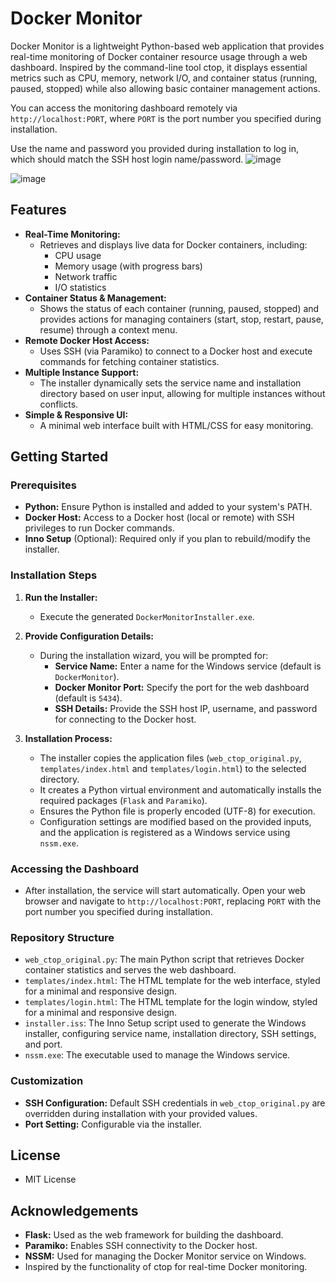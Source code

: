 # Docker Monitor

Docker Monitor is a lightweight Python-based web application that provides real-time monitoring of Docker container resource usage through a web dashboard. Inspired by the command-line tool ctop, it displays essential metrics such as CPU, memory, network I/O, and container status (running, paused, stopped) while also allowing basic container management actions.

You can access the monitoring dashboard remotely via `http://localhost:PORT`, where `PORT` is the port number you specified during installation.

Use the name and password you provided during installation to log in, which should match the SSH host login name/password.
![image](https://github.com/user-attachments/assets/8aa38cbd-881b-4182-943f-7b6e192dac4d)

![image](https://github.com/user-attachments/assets/d9ec264b-7c1c-42b8-9404-805a10c1267a)

## Features

- **Real-Time Monitoring:**
  - Retrieves and displays live data for Docker containers, including:
    - CPU usage
    - Memory usage (with progress bars)
    - Network traffic
    - I/O statistics
- **Container Status & Management:**
  - Shows the status of each container (running, paused, stopped) and provides actions for managing containers (start, stop, restart, pause, resume) through a context menu.
- **Remote Docker Host Access:**
  - Uses SSH (via Paramiko) to connect to a Docker host and execute commands for fetching container statistics.
- **Multiple Instance Support:**
  - The installer dynamically sets the service name and installation directory based on user input, allowing for multiple instances without conflicts.
- **Simple & Responsive UI:**
  - A minimal web interface built with HTML/CSS for easy monitoring.

## Getting Started

### Prerequisites

- **Python:** Ensure Python is installed and added to your system's PATH.
- **Docker Host:** Access to a Docker host (local or remote) with SSH privileges to run Docker commands.
- **Inno Setup** (Optional): Required only if you plan to rebuild/modify the installer.

### Installation Steps

1. **Run the Installer:**
   - Execute the generated `DockerMonitorInstaller.exe`.

2. **Provide Configuration Details:**
   - During the installation wizard, you will be prompted for:
     - **Service Name:** Enter a name for the Windows service (default is `DockerMonitor`).
     - **Docker Monitor Port:** Specify the port for the web dashboard (default is `5434`).
     - **SSH Details:** Provide the SSH host IP, username, and password for connecting to the Docker host.

3. **Installation Process:**
   - The installer copies the application files (`web_ctop_original.py`, `templates/index.html` and `templates/login.html`) to the selected directory.
   - It creates a Python virtual environment and automatically installs the required packages (`Flask` and `Paramiko`).
   - Ensures the Python file is properly encoded (UTF-8) for execution.
   - Configuration settings are modified based on the provided inputs, and the application is registered as a Windows service using `nssm.exe`.

### Accessing the Dashboard

- After installation, the service will start automatically. Open your web browser and navigate to `http://localhost:PORT`, replacing `PORT` with the port number you specified during installation.

### Repository Structure

- `web_ctop_original.py`: The main Python script that retrieves Docker container statistics and serves the web dashboard.
- `templates/index.html`: The HTML template for the web interface, styled for a minimal and responsive design.
- `templates/login.html`: The HTML template for the login window, styled for a minimal and responsive design.
- `installer.iss`: The Inno Setup script used to generate the Windows installer, configuring service name, installation directory, SSH settings, and port.
- `nssm.exe`: The executable used to manage the Windows service.

### Customization

- **SSH Configuration:** Default SSH credentials in `web_ctop_original.py` are overridden during installation with your provided values.
- **Port Setting:** Configurable via the installer.

## License

- MIT License 

## Acknowledgements

- **Flask:** Used as the web framework for building the dashboard.
- **Paramiko:** Enables SSH connectivity to the Docker host.
- **NSSM:** Used for managing the Docker Monitor service on Windows.
- Inspired by the functionality of ctop for real-time Docker monitoring.


